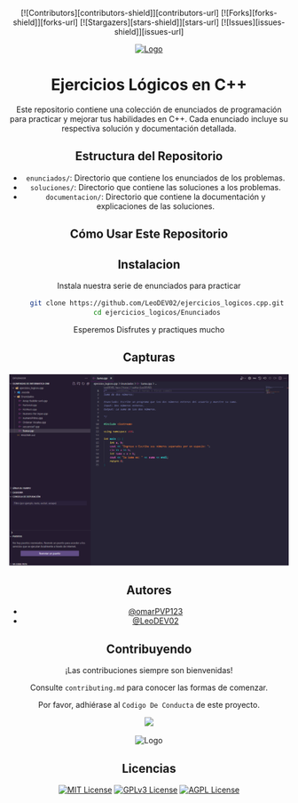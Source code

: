 

<a name="readme-top"></a>

<div align="center">

[![Contributors][contributors-shield]][contributors-url]
[![Forks][forks-shield]][forks-url]
[![Stargazers][stars-shield]][stars-url]
[![Issues][issues-shield]][issues-url]

<a href="https://github.com/LeoDEV02/ejercicios_logicos.cpp">
  <img width="300px" src="https://temario-del-curso.netlify.app/Images/logo.png" alt="Logo" width="800" />
</a>

# Ejercicios Lógicos en C++

Este repositorio contiene una colección de enunciados de programación para practicar y mejorar tus habilidades en C++. Cada enunciado incluye su respectiva solución y documentación detallada.

## Estructura del Repositorio

- `enunciados/`: Directorio que contiene los enunciados de los problemas.
- `soluciones/`: Directorio que contiene las soluciones a los problemas.
- `documentacion/`: Directorio que contiene la documentación y explicaciones de las soluciones.

## Cómo Usar Este Repositorio

## Instalacion

Instala nuestra serie de enunciados para practicar

```bash
    git clone https://github.com/LeoDEV02/ejercicios_logicos.cpp.git
    cd ejercicios_logicos/Enunciados
```


Esperemos Disfrutes y practiques mucho
    
## Capturas

![App Screenshot](https://github.com/LeoDEV02/ejercicios_logicos.cpp/blob/master/images/img.png?raw=true)


## Autores

- [@omarPVP123](https://github.com/omarPVP123131)
- [@LeoDEV02](https://github.com/LeoDEV02)


## Contribuyendo

¡Las contribuciones siempre son bienvenidas!

Consulte `contributing.md` para conocer las formas de comenzar.

Por favor, adhiérase al `Codigo De Conducta` de este proyecto.

<a href="https://github.com/LeoDEV02/ejercicios_logicos.cpp/graphs/contributors">
  <img src="https://contrib.rocks/image?repo=LeoDEV02/ejercicios_logicos.cpp" />
</a>


![Logo](https://temario-del-curso.netlify.app/Images/logo.png)


## Licencias

[![MIT License](https://img.shields.io/badge/License-MIT-green.svg)](https://choosealicense.com/licenses/mit/)
[![GPLv3 License](https://img.shields.io/badge/License-GPL%20v3-yellow.svg)](https://opensource.org/licenses/)
[![AGPL License](https://img.shields.io/badge/license-AGPL-blue.svg)](http://www.gnu.org/licenses/agpl-3.0)

